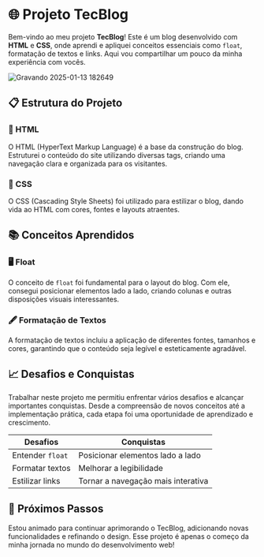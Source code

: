 # 🌐 Projeto TecBlog

Bem-vindo ao meu projeto **TecBlog**! Este é um blog desenvolvido com **HTML** e **CSS**, onde aprendi e apliquei conceitos essenciais como `float`, formatação de textos e links. Aqui vou compartilhar um pouco da minha experiência com vocês.

![Gravando 2025-01-13 182649](https://github.com/user-attachments/assets/7afafa91-b8d7-41ac-8abe-9db597711050)

## 📋 Estrutura do Projeto

### 📝 HTML
O HTML (HyperText Markup Language) é a base da construção do blog. Estruturei o conteúdo do site utilizando diversas tags, criando uma navegação clara e organizada para os visitantes.

### 🎨 CSS
O CSS (Cascading Style Sheets) foi utilizado para estilizar o blog, dando vida ao HTML com cores, fontes e layouts atraentes.

## 📚 Conceitos Aprendidos

### 🖥️ Float
O conceito de `float` foi fundamental para o layout do blog. Com ele, consegui posicionar elementos lado a lado, criando colunas e outras disposições visuais interessantes.

### 🖋️ Formatação de Textos
A formatação de textos incluiu a aplicação de diferentes fontes, tamanhos e cores, garantindo que o conteúdo seja legível e esteticamente agradável.

## 📈 Desafios e Conquistas
Trabalhar neste projeto me permitiu enfrentar vários desafios e alcançar importantes conquistas. Desde a compreensão de novos conceitos até a implementação prática, cada etapa foi uma oportunidade de aprendizado e crescimento.

| Desafios           | Conquistas                              |
|--------------------|-----------------------------------------|
| Entender `float`   | Posicionar elementos lado a lado        |
| Formatar textos    | Melhorar a legibilidade                 |
| Estilizar links    | Tornar a navegação mais interativa      |

## 🚀 Próximos Passos
Estou animado para continuar aprimorando o TecBlog, adicionando novas funcionalidades e refinando o design. Esse projeto é apenas o começo da minha jornada no mundo do desenvolvimento web!

